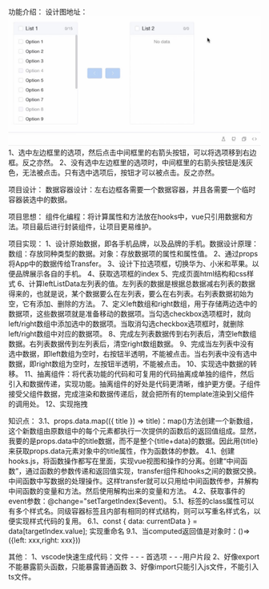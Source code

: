 功能介绍：
    设计图地址：![avatar](/public/images/transfer.jpeg)
    1、选中左边框里的选项，然后点击中间框里的右箭头按钮，可以将选项移到右边框。反之亦然。
    2、没有选中左边框里的选项时，中间框里的右箭头按钮是浅灰色，无法被点击。只有选中选项后，按钮才可以被点击。反之亦然。

项目设计：
    数据容器设计：左右边框各需要一个数据容器，并且各需要一个临时容器装选中的数据。

项目思想：
    组件化编程：将计算属性和方法放在hooks中，vue只引用数据和方法。项目最后进行封装组件，让项目更易维护。

项目实现：
    1、设计原始数据，即各手机品牌，以及品牌的手机。数据设计原理：数组：存放同种类型的数据。对象：存放数据项的属性和属性值。 
    2、通过props将App中的数据传给Transfer。
    3、设计下拉选项框，切换华为、小米和苹果。以便品牌展示各自的手机。
    4、获取选项框的index
    5、完成页面html结构和css样式
    6、计算leftListData左列表的值。左列表的数据是根据总数据减右列表的数据得来的，也就是说，某个数据要么在左列表，要么在右列表。右列表数据初始为空，它有添加、删除的方法。
    7、定义left数组和right数组，用于存储两边选中的数据项，这些数据项就是准备移动的数据项。当勾选checkbox选项框时，就向left/right数组中添加选中的数据项。当取消勾选checkbox选项框时，就删除left/right数组中对应的数据项。
    8、完成左列表数据传到右列表后，清空left数组数据。右列表数据传到左列表后，清空right数组数据。
    9、完成当左列表中没有选中数据，即left数组为空时，右按钮半透明，不能被点击。当右列表中没有选中数据，即right数组为空时，左按钮半透明，不能被点击。
    10、实现选中数据的转移。
    11、抽离组件：将代表功能的代码和可复用的代码抽离成单独的组件，然后引入和数据传递，实现功能。抽离组件的好处是代码更清晰，维护更方便。子组件接受父组件数据，完成渲染和数据传递后，就会把所有的template渲染到父组件的调用处。
    12、实现拖拽

知识点：
    3.1、props.data.map(({ title }) => title)：map()方法创建一个新数组，这个新数组由原数组中的每个元素都执行一次提供的函数后的返回值组成。显然，我要的是props.data中的title数据，而不是整个{title+data}的数据。因此用{title}来获取props.data元素对象中的title属性，作为函数体的参数。
    4.1、创建hooks.js，将函数操作都写在里面，实现vue视图和操作的分离。创建“中间函数”，通过函数的参数传递和返回值实现，transfer组件和hooks之间的数据交换。中间函数中写数据的处理操作。这样transfer就可以只用给中间函数传参，并解构中间函数的变量和方法。然后使用解构出来的变量和方法。
    4.2、获取事件的event参数：@change="setTargetIndex($event)。
    5.1、标签的class属性可以有多个样式名。同级容器标签且内部有相同的样式结构，则可以写重名样式名，以便实现样式代码的复用。
    6.1、const { data: currentData } = data[targetIndex.value]; 实现重命名
    9.1、当computed返回值是对象时：()=>({left: xxx,right: xxx}))

其他：
    1、vscode快速生成代码：文件 - - - 首选项 - - -用户片段
    2、好像export不能暴露箭头函数，只能暴露普通函数
    3、好像import只能引入js文件，不能引入ts文件。